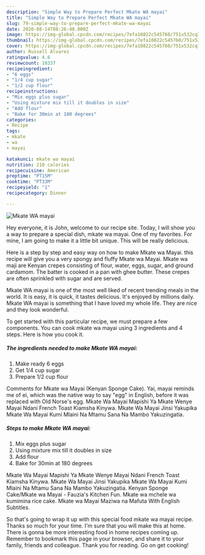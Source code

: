```yaml
---
description: "Simple Way to Prepare Perfect Mkate WA mayai"
title: "Simple Way to Prepare Perfect Mkate WA mayai"
slug: 79-simple-way-to-prepare-perfect-mkate-wa-mayai
date: 2020-08-14T08:26:48.000Z
image: https://img-global.cpcdn.com/recipes/7efa10822c545760/751x532cq70/mkate-wa-mayai-recipe-main-photo.jpg
thumbnail: https://img-global.cpcdn.com/recipes/7efa10822c545760/751x532cq70/mkate-wa-mayai-recipe-main-photo.jpg
cover: https://img-global.cpcdn.com/recipes/7efa10822c545760/751x532cq70/mkate-wa-mayai-recipe-main-photo.jpg
author: Russell Alvarez
ratingvalue: 4.6
reviewcount: 10337
recipeingredient:
- "6 eggs"
- "1/4 cup sugar"
- "1/2 cup flour"
recipeinstructions:
- "Mix eggs plus sugar"
- "Using mixture mix till it doubles in size"
- "Add flour"
- "Bake for 30min at 180 degrees"
categories:
- Recipe
tags:
- mkate
- wa
- mayai

katakunci: mkate wa mayai 
nutrition: 210 calories
recipecuisine: American
preptime: "PT15M"
cooktime: "PT33M"
recipeyield: "1"
recipecategory: Dinner

---
```



![Mkate WA mayai](https://img-global.cpcdn.com/recipes/7efa10822c545760/751x532cq70/mkate-wa-mayai-recipe-main-photo.jpg)

Hey everyone, it is John, welcome to our recipe site. Today, I will show you a way to prepare a special dish, mkate wa mayai. One of my favorites. For mine, I am going to make it a little bit unique. This will be really delicious.

Here is a step by step and easy way on how to make Mkate wa Mayai. this recipe will give you a very spongy and fluffy Mkate wa Mayai. Mkate wa maji are Kenyan crepes consisting of flour, water, eggs, sugar, and ground cardamom. The batter is cooked in a pan with ghee butter. These crepes are often sprinkled with sugar and are served.

Mkate WA mayai is one of the most well liked of recent trending meals in the world. It is easy, it is quick, it tastes delicious. It's enjoyed by millions daily. Mkate WA mayai is something that I have loved my whole life. They are nice and they look wonderful.


To get started with this particular recipe, we must prepare a few components. You can cook mkate wa mayai using 3 ingredients and 4 steps. Here is how you cook it.

<!--inarticleads1-->

##### The ingredients needed to make Mkate WA mayai:

1. Make ready 6 eggs
1. Get 1/4 cup sugar
1. Prepare 1/2 cup flour


Comments for Mkate wa Mayai (Kenyan Sponge Cake). Yai, mayai reminds me of ei, which was the native way to say &#34;egg&#34; in English, before it was replaced with Old Norse&#39;s egg. Mkate Wa Mayai Mapishi Ya Mkate Wenye Mayai Ndani French Toast Kiamsha Kinywa. Mkate Wa Mayai Jinsi Yakupika Mkate Wa Mayai Kumi Mlaini Na Mtamu Sana Na Mambo Yakuzingatia. 

<!--inarticleads2-->

##### Steps to make Mkate WA mayai:

1. Mix eggs plus sugar
1. Using mixture mix till it doubles in size
1. Add flour
1. Bake for 30min at 180 degrees


Mkate Wa Mayai Mapishi Ya Mkate Wenye Mayai Ndani French Toast Kiamsha Kinywa. Mkate Wa Mayai Jinsi Yakupika Mkate Wa Mayai Kumi Mlaini Na Mtamu Sana Na Mambo Yakuzingatia. Kenyan Sponge Cake/Mkate wa Mayai - Fauzia&#39;s Kitchen Fun. Mkate wa mchele wa kumimina rice cake. Mkate wa Mayai Maziwa na Mafuta With English Subtitles. 

So that's going to wrap it up with this special food mkate wa mayai recipe. Thanks so much for your time. I'm sure that you will make this at home. There is gonna be more interesting food in home recipes coming up. Remember to bookmark this page in your browser, and share it to your family, friends and colleague. Thank you for reading. Go on get cooking!
